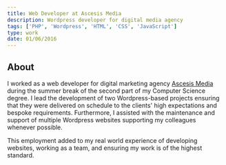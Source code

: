 ```yaml
---
title: Web Developer at Ascesis Media
description: Wordpress developer for digital media agency
tags: ['PHP', 'Wordpress', 'HTML', 'CSS', 'JavaScript']
type: work
date: 01/06/2016
---
```

## About

I worked as a web developer for digital marketing agency [Ascesis Media](http://ascesismedia.com/) during the summer break of the second part of my Computer Science degree. I lead the development of two Wordpress-based projects ensuring that they were delivered on schedule to the clients' high expectations and bespoke requirements. Furthermore, I assisted with the maintenance and support of multiple Wordpress websites supporting my colleagues whenever possible.

This employment added to my real world experience of developing websites, working as a team, and ensuring my work is of the highest standard.
